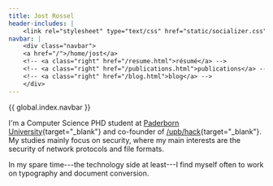 ```yaml
---
title: Jost Rossel
header-includes: |
    <link rel="stylesheet" type="text/css" href="static/socializer.css">
navbar: |
    <div class="navbar">
    <a href="/">/home/jost</a>
    <!-- <a class="right" href="/resume.html">résumé</a> -->
    <!-- <a class="right" href="/publications.html">publications</a> -->
    <!-- <a class="right" href="/blog.html">blog</a> -->
    </div>
---
```


{{ global.index.navbar }}

<section>

I'm a Computer Science PHD student at [Paderborn University](https://upb.de){target="_blank"} and co-founder of [/upb/hack](https://upbhack.de/){target="_blank"}.
My studies mainly focus on security, where my main interests are the security of network protocols and file formats.

In my spare time---the technology side at least---I find myself often to work on typography and document conversion.

<div class="socializer a sr-64px sr-opacity sr-icon-dark sr-bg-none sr-pad">
<span class="sr-email"><a href="mailto:mail@jost-rossel.de" target="_blank" title="Email"><i class="fa fa-envelope"></i></a></span>
<span class="sr-twitter"><a href="https://twitter.com/JostRossel" target="_blank" title="Twitter"><i class="fab fa-twitter"></i></a></span>
<span class="sr-github"><a href="https://github.com/rosseljost" target="_blank" title="Github"><i class="fab fa-github"></i></a></span>
<span class="sr-github"><a href="https://gitlab.com/rossel.jost" target="_blank" title="Gitlab"><i class="fab fa-gitlab"></i></a></span>
<span class="sr-linkedin"><a href="https://www.linkedin.com/in/jost-rossel-4264b7186/" target="_blank" title="LinkedIn"><i class="fab fa-linkedin"></i></a></span>
</div>

</section>
